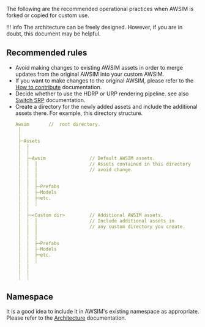 The following are the recommended operational practices when AWSIM is forked or copied for custom use.

!!! info 
    The architecture can be freely designed. However, if you are in doubt, this document may be helpful.

## Recommended rules
- Avoid making changes to existing AWSIM assets in order to merge updates from the original AWSIM into your custom AWSIM.
- If you want to make changes to the original AWSIM, please refer to the [How to contribute](../HowToContribute//index.md) documentation.
- Decide whether to use the HDRP or URP rendering pipeline. see also [Switch SRP](../SwitchSrp/index.md) documentation.
- Create a directory for the newly added assets and include the additional assets there. For example, this directory structure.
    ```{.yml .no-copy}
    Awsim       //  root directory.
     │
     │
     ├─Assets                     
     │  │                         
     │  │
     │  ├─Awsim                // Default AWSIM assets.
     │  │  │                   // Assets contained in this directory 
     │  │  │                   // avoid change.
     │  │  │
     │  │  │
     │  │  ├─Prefabs
     │  │  ├─Models
     │  │  ├─etc.
     │  │  ┊︎      
     │  │                        
     │  ├─<Custom dir>         // Additional AWSIM assets.
     │  │  │                   // Include additional assets in 
     │  │  │                   // any custom directory you create.
     │  │  │
     │  │  │               
     │  │  ├─Prefabs
     │  │  ├─Models
     │  │  ├─etc.
     │  │  ┊︎
     │  │
     │  │ 
     ┊︎  ┊︎  
    ```

## Namespace

It is a good idea to include it in AWSIM's existing namespace as appropriate. Please refer to the [Architecture](../Architecture/index.md) documentation.
